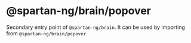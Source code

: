 # @spartan-ng/brain/popover

Secondary entry point of `@spartan-ng/brain`. It can be used by importing from `@spartan-ng/brain/popover`.
